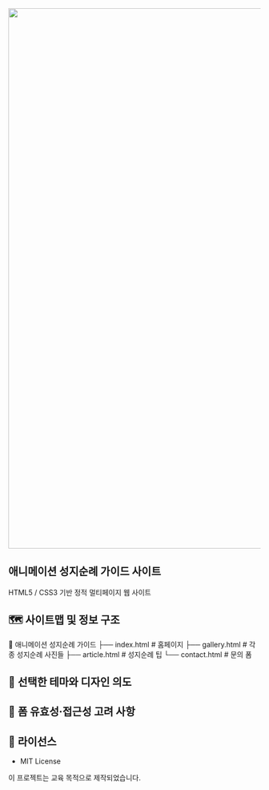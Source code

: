 <div align="center">
  
<img width="1919" height="1079" alt="image" src="https://github.com/user-attachments/assets/21fbea38-953c-449a-9105-03c4b7e97ed8" />

</div>

## 애니메이션 성지순례 가이드 사이트
HTML5 / CSS3 기반 정적 멀티페이지 웹 사이트

## 🗺️ 사이트맵 및 정보 구조
📁 애니메이션 성지순례 가이드
├── index.html    # 홈페이지
├── gallery.html  # 각종 성지순례 사진들
├── article.html  # 성지순례 팁
└── contact.html  # 문의 폼

## 🎨 선택한 테마와 디자인 의도


## 🎯 폼 유효성·접근성 고려 사항


## 📄 라이선스

- MIT License

이 프로젝트는 교육 목적으로 제작되었습니다.
